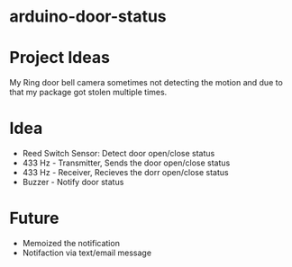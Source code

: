 # arduino-door-status

Project Ideas
==============
My Ring door bell camera sometimes not detecting the motion and due to that my package got stolen multiple times.


Idea
=====
- Reed Switch Sensor: Detect door open/close status
- 433 Hz - Transmitter, Sends the door open/close status
- 433 Hz - Receiver, Recieves the dorr open/close status
- Buzzer - Notify door status 

Future
======
- Memoized the notification 
- Notifaction via text/email message

